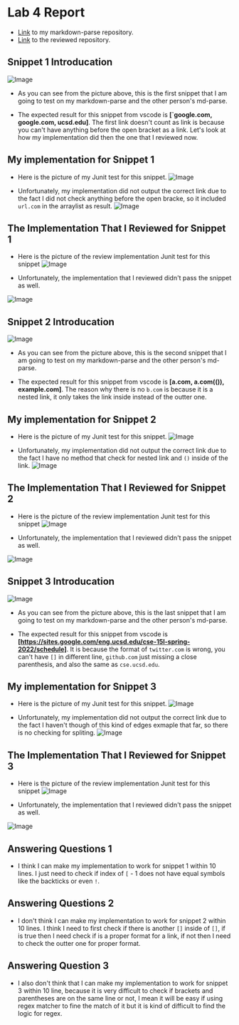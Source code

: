 # Lab 4 Report

* [Link](https://github.com/StrawberryAkai/lab3) to my markdown-parse repository.
* [Link](https://github.com/ryankosta/good-markdown-parser) to the reviewed repository.

## Snippet 1 Introducation

![Image](snippet-1.png)

* As you can see from the picture above, this is the first snippet that I
am going to test on my markdown-parse and the other person's md-parse.

* The expected result for this snippet from vscode is 
**[`google.com, google.com, ucsd.edu]**.
The first link doesn't count as link is because you can't have anything before
the open bracket as a link. Let's look at how my implementation did then the
one that I reviewed now.

## My implementation for Snippet 1

* Here is the picture of my Junit test for this snippet.
![Image](snippetTest1.png)

* Unfortunately, my implementation did not output the correct link due
to the fact I did not check anything before the open bracke, so it included
`url.com` in the arraylist as result.
![Image](Myoutput1.png)

## The Implementation That I Reviewed for Snippet 1

* Here is the picture of the review implementation Junit test for this snippet
![Image](reviewsnippet1.png)

* Unfortunately, the implementation that I reviewed didn't pass the snippet
as well.

![Image](reviewoutput.png)

## Snippet 2 Introducation

![Image](snippet2.png)

* As you can see from the picture above, this is the second snippet that I
am going to test on my markdown-parse and the other person's md-parse.

* The expected result for this snippet from vscode is 
**[a.com, a.com(()), example.com]**.
The reason why there is no `b.com` is because it is a nested link, it only takes
the link inside instead of the outter one.


## My implementation for Snippet 2

* Here is the picture of my Junit test for this snippet.
![Image](snippetTest2.png)

* Unfortunately, my implementation did not output the correct link due
to the fact I have no method that check for nested link and `()` inside of the link.
![Image](Myoutput2.png)

## The Implementation That I Reviewed for Snippet 2

* Here is the picture of the review implementation Junit test for this snippet
![Image](reviewsnippet2.png)

* Unfortunately, the implementation that I reviewed didn't pass the snippet
as well.

![Image](reviewoutput2.png)

## Snippet 3 Introducation

![Image](snippet3.png)

* As you can see from the picture above, this is the last snippet that I
am going to test on my markdown-parse and the other person's md-parse.

* The expected result for this snippet from vscode is 
**[https://sites.google.com/eng.ucsd.edu/cse-15l-spring-2022/schedule]**. It
is because the format of `twitter.com` is wrong, you can't have `[]` in different
line, `github.com` just missing a close parenthesis, and also the same as
`cse.ucsd.edu`.


## My implementation for Snippet 3

* Here is the picture of my Junit test for this snippet.
![Image](snippetTest3.png)

* Unfortunately, my implementation did not output the correct link due
to the fact I haven't though of this kind of edges exmaple that far, so there
is no checking for spliting.
![Image](Myoutput3.png)

## The Implementation That I Reviewed for Snippet 3

* Here is the picture of the review implementation Junit test for this snippet
![Image](reviewsnippet3.png)

* Unfortunately, the implementation that I reviewed didn't pass the snippet
as well.

![Image](reviewoutput3.png)

## Answering Questions 1

* I think I can make my implementation to work for snippet 1 within 10 lines.
I just need to check if index of `[` - 1 does not have equal symbols like the
backticks or even `!`. 

## Answering Questions 2

* I don't think I can make my implementation to work for snippet 2 within 10 lines.
I think I need to first check if there is another `[]` inside of `[]`, if 
is true then I need check if is a proper format for a link, if not then I need
to check the outter one for proper format.

## Answering Question 3

* I also don't think that I can make my implementation to work for snippet 3
within 10 line, because it is very difficult to check if brackets and parentheses
are on the same line or not, I mean it will be easy if using regex
matcher to fine the match of it but it is kind of difficult to find the logic
for regex.
